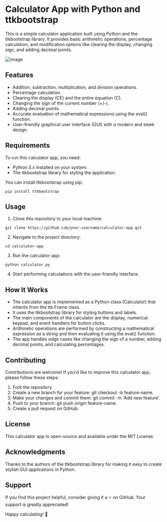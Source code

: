 # Calculator App with Python and ttkbootstrap
This is a simple calculator application built using Python and the ttkbootstrap library. It provides basic arithmetic operations, percentage calculation, and modification options like clearing the display, changing sign, and adding decimal points.

![image](https://github.com/suibhne-sweeney/DesktopCalculatorProject/assets/110748326/ada678f2-b49f-49ea-9772-a889057d924a)


## Features
- Addition, subtraction, multiplication, and division operations.
- Percentage calculation.
- Clearing the display (CE) and the entire equation (C).
- Changing the sign of the current number (+/-).
- Adding decimal points.
- Accurate evaluation of mathematical expressions using the eval() function.
- User-friendly graphical user interface (GUI) with a modern and sleek design.

## Requirements
To run this calculator app, you need:

- Python 3.x installed on your system.
- The ttkbootstrap library for styling the application.

You can install ttkbootstrap using pip:


```
pip install ttkbootstrap
```

## Usage
1. Clone this repository to your local machine:
```
git clone https://github.com/your-username/calculator-app.git
```

2. Navigate to the project directory:
```
cd calculator-app
```

3. Run the calculator app:
```
python calculator.py
```
4. Start performing calculations with the user-friendly interface.

## How It Works
- The calculator app is implemented as a Python class (Calculator) that inherits from the ttk.Frame class.
- It uses the ttkbootstrap library for styling buttons and labels.
- The main components of the calculator are the display, numerical keypad, and event handlers for button clicks.
- Arithmetic operations are performed by constructing a mathematical expression as a string and then evaluating it using the eval() function.
- The app handles edge cases like changing the sign of a number, adding decimal points, and calculating percentages.

## Contributing
Contributions are welcome! If you'd like to improve this calculator app, please follow these steps:

1. Fork the repository.
2. Create a new branch for your feature: git checkout -b feature-name.
3. Make your changes and commit them: git commit -m 'Add new feature'.
4. Push to your branch: git push origin feature-name.
5. Create a pull request on GitHub.

## License
This calculator app is open-source and available under the MIT License.

## Acknowledgments
Thanks to the authors of the ttkbootstrap library for making it easy to create stylish GUI applications in Python.

## Support
If you find this project helpful, consider giving it a ⭐️ on GitHub. Your support is greatly appreciated!

Happy calculating! 🧮
